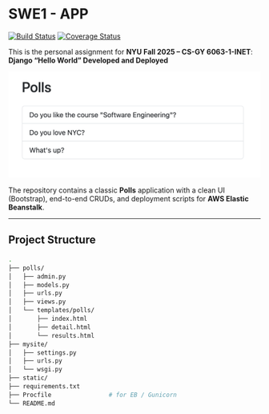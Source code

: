 # SWE1 - APP

[![Build Status](https://app.travis-ci.com/LiamPeng/NYU-swe1-app.svg?token=BEzMtBAig19uP8o4hQjp&branch=main)](https://app.travis-ci.com/LiamPeng/NYU-swe1-app)
[![Coverage Status](https://coveralls.io/repos/github/LiamPeng/NYU-swe1-app/badge.svg?branch=chore/retrigger-deploy)](https://coveralls.io/github/LiamPeng/NYU-swe1-app?branch=main)

This is the personal assignment for **NYU Fall 2025 – CS-GY 6063-1-INET**:  
**Django “Hello World” Developed and Deployed**

![Index](docs/app_preview.png)

The repository contains a classic **Polls** application with a clean UI (Bootstrap), end-to-end CRUDs, and deployment scripts for **AWS Elastic Beanstalk**.

---

## Project Structure

```bash
.
├── polls/
│   ├── admin.py
│   ├── models.py
│   ├── urls.py
│   ├── views.py
│   └── templates/polls/
│       ├── index.html
│       ├── detail.html
│       └── results.html
├── mysite/
│   ├── settings.py
│   ├── urls.py
│   └── wsgi.py
├── static/
├── requirements.txt
├── Procfile                # for EB / Gunicorn
└── README.md
```
